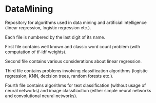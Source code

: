 # DataMining
Repository for algorithms used in data mining and artificial intelligence (linear regression, logistic regression etc.).

Each file is numbered by the last digit of its name.

First file contains well known and classic word count problem (with computation of tf-idf weights).

Second file contains various considerations about linear regression.

Third file contains problems involving classification algorithms (logistic regression, KNN, decision trees, random forests etc.).

Fourth file contains algorithms for text classification (without usage of neural networks) and image classifiaction (either 
simple neural networks and convolutional neural networks).

